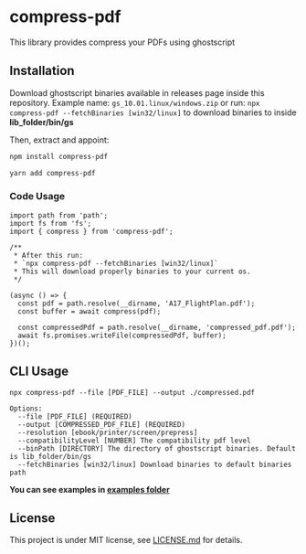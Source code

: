# compress-pdf

This library provides compress your PDFs using ghostscript

## Installation

Download ghostscript binaries available in releases page inside this repository. Example name: `gs_10.01.linux/windows.zip` or run: `npx compress-pdf --fetchBinaries [win32/linux]` to download binaries to inside **lib_folder/bin/gs**

Then, extract and appoint:

```sh
npm install compress-pdf
```

```sh
yarn add compress-pdf
```

### Code Usage

```tsx
import path from 'path';
import fs from 'fs';
import { compress } from 'compress-pdf';

/**
 * After this run:
 * `npx compress-pdf --fetchBinaries [win32/linux]`
 * This will download properly binaries to your current os.
 */

(async () => {
  const pdf = path.resolve(__dirname, 'A17_FlightPlan.pdf');
  const buffer = await compress(pdf);

  const compressedPdf = path.resolve(__dirname, 'compressed_pdf.pdf');
  await fs.promises.writeFile(compressedPdf, buffer);
})();
```

## CLI Usage

```
npx compress-pdf --file [PDF_FILE] --output ./compressed.pdf

Options:
  --file [PDF_FILE] (REQUIRED)
  --output [COMPRESSED_PDF_FILE] (REQUIRED)
  --resolution [ebook/printer/screen/prepress]
  --compatibilityLevel [NUMBER] The compatibility pdf level
  --binPath [DIRECTORY] The directory of ghostscript binaries. Default is lib_folder/bin/gs
  --fetchBinaries [win32/linux] Download binaries to default binaries path
```

**You can see examples in [examples folder](https://github.com/victorsoares96/compress-pdf/tree/master/examples)**

## License

This project is under MIT license, see [LICENSE.md](https://github.com/victorsoares96/compress-pdf/blob/master/LICENSE) for details.
